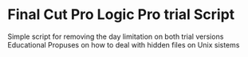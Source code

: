 # Final Cut Pro Logic Pro trial Script
Simple script for removing the day limitation on both trial versions
Educational Propuses on how to deal with hidden files on Unix sistems
